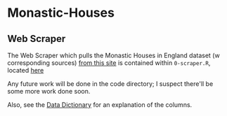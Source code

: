 # Monastic-Houses

## Web Scraper

The Web Scraper which pulls the Monastic Houses in England dataset (w corresponding sources) [from this site](https://en.wikipedia.org/w/index.php?title=List_of_monastic_houses_in_England&action=info) is contained
within `0-scraper.R`, located [here](code/0-scraper.R)

Any future work will be done in the code directory; I suspect there'll be
some more work done soon.

Also, see the [Data Dictionary](data/datadict.md) for an explanation of the
columns.
